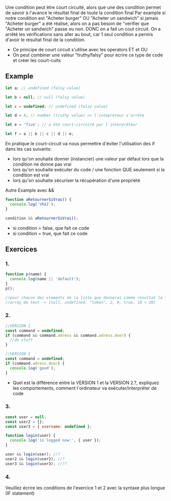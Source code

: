 Une condition peut être court circuité, alors que une des condition permet de savoir à l'avance le résultat final de toute la condition final
Par example si notre condition est "Acheter burger" OU "Acheter un sandwich" si jamais "Acheter burger" a été réalisé, alors on a pas besoin de "verifier que "Acheter un sandwich" passe ou non. DONC on a fait un cout circuit. On a arrêté les vérifications sans aller au bout, car 1 seul condition a permis d'avoir le résultat final de la condition.

- Ce principe de court circuit s'utilise avec les operators ET et OU
- On peut combiner une valeur "truthy/falsy" pour écrire ce type de code et créer les court-cuits

## Example

```js
let a; // undefined (falsy value)

let b = null; // null (falsy value)

let c = undefined; // undefined (falsy value)

let d = 4; // number (truthy value) => l'intepréteur s'arrête

let e = 'five'; // a été court-circuité par l'interpréteur

let f = a || b || c || d || e;
```

En pratique le court-circuit va nous permettre d'éviter l'utilisation des if dans les cas suivants:

- lors qu'on souhaite donner (instancier) une valeur par défaut lors que la condition ne donne pas vrai
- lors qu'on souhaite exécuter du code / une fonction QUE seulement si la condition est vrai
- lors qu'on souhaite sécuriser la récupération d'une propriété

Autre Example avec &&

```js
function aRetournerSiVrai() {
  console.log('VRAI');
}

condition && aRetournerSiVrai();
```

- si condition = false, que fait ce code
- si condition = true, que fait ce code

## Exercices

### 1.

```js
function p(name) {
  console.log(name || 'default');
}
p();

//pour chacun des elements de la liste que donnerai comme résultat la fonction p si on passe en paramètre un par un les élements de la liste ci dessous
//array de test -> [null, undefined, "token", 2, 0, true, 10 < 20]
```

### 2.

```js
//VERSION 1
const command = undefined;
if (command && command.adress && command.adress.door) {
  //do stuff
}

//VERSION 2
const command = undefined;
if (command.adress.door) {
  console.log('good');
}
```

- Quel est la différence entre la VERSION 1 et la VERSION 2.?, expliquez les comportements, comment l'ordinateur va exécuter/interpréter de code

### 3.

```js
const user = null;
const user2 = {};
const user3 = { username: undefined };

function login(user) {
  console.log('is logged now:', { user });
}

user && login(user); //?
user2 && login(user2); //?
user3 && login(user3); //??
```

### 4.
Veuillez écrire les conditions de l'exercice 1 et 2 avec la syntaxe plus longue (IF statement)
